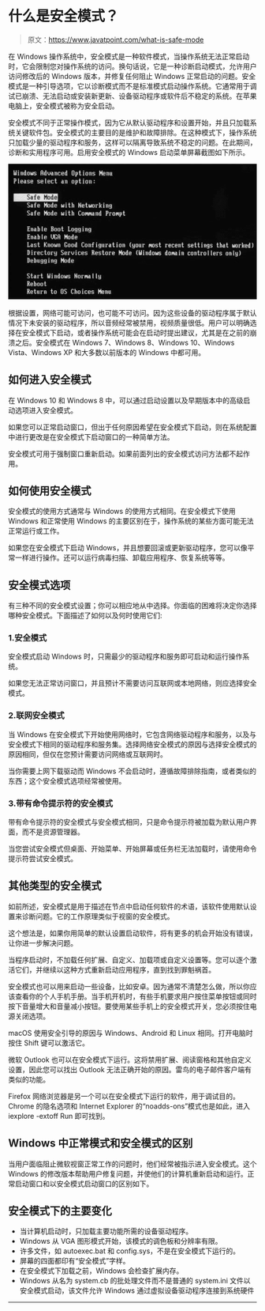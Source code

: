 # 什么是安全模式？

> 原文：<https://www.javatpoint.com/what-is-safe-mode>

在 Windows 操作系统中，安全模式是一种软件模式，当操作系统无法正常启动时，它会限制您对操作系统的访问。换句话说，它是一种诊断启动模式，允许用户访问修改后的 Windows 版本，并修复任何阻止 Windows 正常启动的问题。安全模式是一种引导选项，它以诊断模式而不是标准模式启动操作系统。它通常用于调试已崩溃、无法启动或安装新更新、设备驱动程序或软件后不稳定的系统。在苹果电脑上，安全模式被称为安全启动。

安全模式不同于正常操作模式，因为它从默认驱动程序和设置开始，并且只加载系统关键软件包。安全模式的主要目的是维护和故障排除。在这种模式下，操作系统只加载少量的驱动程序和服务，这样可以隔离导致系统不稳定的问题。在此期间，诊断和实用程序可用。启用安全模式的 Windows 启动菜单屏幕截图如下所示。

![What is Safe Mode](img/173e550f9faf693c5a542dfcd77bad92.png)

根据设置，网络可能可访问，也可能不可访问。因为这些设备的驱动程序属于默认情况下未安装的驱动程序，所以音频经常被禁用，视频质量很低。用户可以明确选择在安全模式下启动，或者操作系统可能会在启动时提出建议，尤其是在之前的崩溃之后。安全模式在 Windows 7、Windows 8、Windows 10、Windows Vista、Windows XP 和大多数以前版本的 Windows 中都可用。

## 如何进入安全模式

在 Windows 10 和 Windows 8 中，可以通过启动设置以及早期版本中的高级启动选项进入安全模式。

如果您可以正常启动窗口，但出于任何原因希望在安全模式下启动，则在系统配置中进行更改是在安全模式下启动窗口的一种简单方法。

安全模式可用于强制窗口重新启动。如果前面列出的安全模式访问方法都不起作用。

## 如何使用安全模式

安全模式的使用方式通常与 Windows 的使用方式相同。在安全模式下使用 Windows 和正常使用 Windows 的主要区别在于，操作系统的某些方面可能无法正常运行或工作。

如果您在安全模式下启动 Windows，并且想要回滚或更新驱动程序，您可以像平常一样进行操作。还可以运行病毒扫描、卸载应用程序、恢复系统等等。

## 安全模式选项

有三种不同的安全模式设置；你可以相应地从中选择。你面临的困难将决定你选择哪种安全模式。下面描述了如何以及何时使用它们:

### 1.安全模式

安全模式启动 Windows 时，只需最少的驱动程序和服务即可启动和运行操作系统。

如果您无法正常访问窗口，并且预计不需要访问互联网或本地网络，则应选择安全模式。

### 2.联网安全模式

当 Windows 在安全模式下开始使用网络时，它包含网络驱动程序和服务，以及与安全模式下相同的驱动程序和服务集。选择网络安全模式的原因与选择安全模式的原因相同，但仅在您预计需要访问网络或互联网时。

当你需要上网下载驱动而 Windows 不会启动时，遵循故障排除指南，或者类似的东西；这个安全模式选项经常被使用。

### 3.带有命令提示符的安全模式

带有命令提示符的安全模式与安全模式相同，只是命令提示符被加载为默认用户界面，而不是资源管理器。

当您尝试安全模式但桌面、开始菜单、开始屏幕或任务栏无法加载时，请使用命令提示符尝试安全模式。

## 其他类型的安全模式

如前所述，安全模式是用于描述在节点中启动任何软件的术语，该软件使用默认设置来诊断问题。它的工作原理类似于视窗的安全模式。

这个想法是，如果你用简单的默认设置启动软件，将有更多的机会开始没有错误，让你进一步解决问题。

当程序启动时，不加载任何扩展、自定义、加载项或自定义设置等。您可以逐个激活它们，并继续以这种方式重新启动应用程序，直到找到罪魁祸首。

安全模式也可以用来启动一些设备，比如安卓。因为通常不清楚怎么做，所以你应该查看你的个人手机手册。当手机开机时，有些手机要求用户按住菜单按钮或同时按下音量增大和音量减小按钮。要使用某些手机上的安全模式开关，您必须按住电源关闭选项。

macOS 使用安全引导的原因与 Windows、Android 和 Linux 相同。打开电脑时按住 Shift 键可以激活它。

微软 Outlook 也可以在安全模式下运行。这将禁用扩展、阅读窗格和其他自定义设置，因此您可以找出 Outlook 无法正确开始的原因。雷鸟的电子邮件客户端有类似的功能。

Firefox 网络浏览器是另一个可以在安全模式下运行的软件，用于调试目的。Chrome 的隐名选项和 Internet Explorer 的“noadds-ons”模式也是如此，进入 iexplore -extoff Run 即可找到。

## Windows 中正常模式和安全模式的区别

当用户面临阻止微软视窗正常工作的问题时，他们经常被指示进入安全模式。这个 Windows 的修改版本帮助用户修复问题，并使他们的计算机重新启动和运行。正常启动窗口和以安全模式启动窗口的区别如下。

## 安全模式下的主要变化

*   当计算机启动时，只加载主要功能所需的设备驱动程序。
*   Windows 从 VGA 图形模式开始，该模式的调色板和分辨率有限。
*   许多文件，如 autoexec.bat 和 config.sys，不是在安全模式下运行的。
*   屏幕的四面都印有“安全模式”字样。
*   在安全模式下加载之前，Windows 会检查扩展内存。
*   Windows 从名为 system.cb 的批处理文件而不是普通的 system.ini 文件以安全模式启动，该文件允许 Windows 通过虚拟设备驱动程序连接到系统硬件

* * *